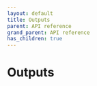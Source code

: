 ```yaml
---
layout: default
title: Outputs
parent: API reference
grand_parent: API reference
has_children: true
---
```

Outputs
========